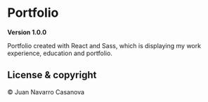 # Portfolio 

**Version 1.0.0**

Portfolio created with React and Sass, which is displaying my work experience, education and portfolio.

## License & copyright

© Juan Navarro Casanova


